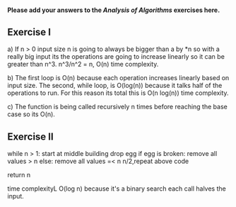 #### Please add your answers to the ***Analysis of  Algorithms*** exercises here.

## Exercise I

a)
    If n > 0 input size n is going to always be bigger than a by *n so with a really big input its the operations are going to increase linearly so it can be greater than n^3. n^3/n^2 = n, O(n) time complexity.

b)
    The first loop is O(n) because each operation increases linearly based on input size. The second, while loop, is O(log(n)) because it talks half of the operations to run. For this reason its total this is O(n log(n)) time complexity.

c)
    The function is being called recursively n times before reaching the base case so its O(n).

## Exercise II

while n > 1:
  start at middle building
  drop egg
  if egg is broken:
    remove all values > n
  else:
    remove all values =< n
  n/2,repeat above code

return n

time complexityL O(log n) because it's a binary search each call halves the input.
